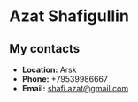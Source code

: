 # Azat Shafigullin

## My contacts
* **Location:** Arsk
* **Phone:** +79539986667 
* **Email:** shafi.azat@gmail.com
